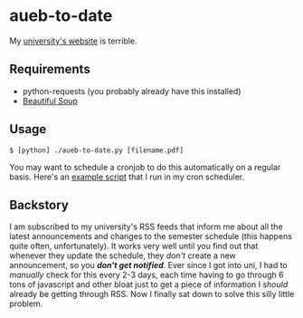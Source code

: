 # aueb-to-date

My [university's website](https://aueb.gr) is terrible.

## Requirements

* python-requests (you probably already have this installed)
* [Beautiful Soup][1]

## Usage

```
$ [python] ./aueb-to-date.py [filename.pdf]
```
You may want to schedule a cronjob to do this automatically on a regular basis.
Here's an [example script][2] that I run in my cron scheduler.

## Backstory

I am subscribed to my university's RSS feeds that inform me about all the
latest announcements and changes to the semester schedule (this happens quite
often, unfortunately). It works very well until you find out that whenever they
update the schedule, they *don't* create a new announcement, so you ***don't
get notified***. Ever since I got into uni, I had to *manually* check for this
every 2-3 days, each time having to go through 6 tons of javascript and other
bloat just to get a piece of information I *should* already be getting through
RSS. Now I finally sat down to solve this silly little problem.

[1]: https://beautiful-soup-4.readthedocs.io/en/latest/#
[2]: https://github.com/pFragga/dotfiles/blob/master/scripts/.scripts/get_semester
